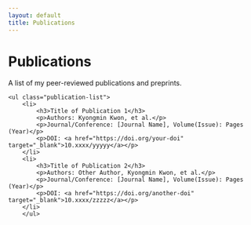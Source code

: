 ```yaml
---
layout: default
title: Publications
---
```


<div class="container">
    <h1>Publications</h1>
    <p>A list of my peer-reviewed publications and preprints.</p>

    <ul class="publication-list">
        <li>
            <h3>Title of Publication 1</h3>
            <p>Authors: Kyongmin Kwon, et al.</p>
            <p>Journal/Conference: [Journal Name], Volume(Issue): Pages (Year)</p>
            <p>DOI: <a href="https://doi.org/your-doi" target="_blank">10.xxxx/yyyyy</a></p>
        </li>
        <li>
            <h3>Title of Publication 2</h3>
            <p>Authors: Other Author, Kyongmin Kwon, et al.</p>
            <p>Journal/Conference: [Journal Name], Volume(Issue): Pages (Year)</p>
            <p>DOI: <a href="https://doi.org/another-doi" target="_blank">10.xxxx/zzzzz</a></p>
        </li>
        </ul>
</div>

<style>
    .publication-list {
        list-style: none;
        padding: 0;
    }
    .publication-list li {
        margin-bottom: 2rem;
        border-bottom: 1px dashed #eee;
        padding-bottom: 1.5rem;
    }
    body.dark-mode .publication-list li {
        border-color: #333;
    }
    .publication-list li:last-child {
        border-bottom: none;
    }
    .publication-list h3 {
        margin-bottom: 0.5rem;
        color: #0a192f;
    }
    body.dark-mode .publication-list h3 {
        color: #64ffda;
    }
    .publication-list p {
        margin-bottom: 0.3rem;
    }
</style>